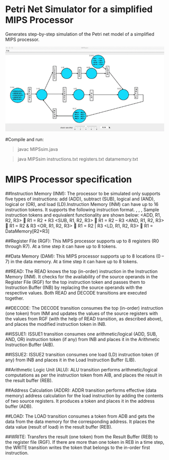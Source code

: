 # Petri Net Simulator for a simplified MIPS Processor
Generates step-by-step simulation of the Petri net model of a simplified MIPS processor.


 ![alt tag](images/MIPSsim.gif)
 
#Compile and run:
> javac MIPSsim.java 

> java MIPSsim instructions.txt registers.txt datamemory.txt 

# MIPS Processor specification
##Instruction Memory (INM):
The processor to be simulated only supports five types of instructions: add (ADD), subtract (SUB),
logical and (AND), logical or (OR), and load (LD).Instruction
Memory (INM) can have up to 16 instruction tokens. It supports the following instruction format.
<Opcode>, <Destination Register>, <First Source Operand>, <Second Source Operand>
Sample instruction tokens and equivalent functionality are shown below:
<ADD, R1, R2, R3>  R1 = R2 + R3
<SUB, R1, R2, R3>  R1 = R2 – R3
<AND, R1, R2, R3>  R1 = R2 & R3
<OR, R1, R2, R3>  R1 = R2 | R3
<LD, R1, R2, R3>  R1 = DataMemory[R2+R3]

##Register File (RGF):
This MIPS processor supports up to 8 registers (R0 through R7). At a time step it can have up to 8 tokens.

##Data Memory (DAM):
This MIPS processor supports up to 8 locations (0 – 7) in the data memory. At a time step it can have up to 8 tokens.

##READ:
The READ knows the top (in-order) instruction in the Instruction
Memory (INM). It checks for the availability of the source operands in the Register File (RGF) for the top
instruction token and passes them to Instruction Buffer (INB) by replacing the source operands with the
respective values. Both READ and DECODE transitions are
executed together.

##DECODE:
The DECODE transition consumes the top (in-order) instruction (one token) from INM and updates the
values of the source registers with the values from RGF (with the help of READ transition, as described
above), and places the modified instruction token in INB.

##ISSUE1:
ISSUE1 transition consumes one arithmetic/logical (ADD, SUB, AND, OR) instruction token (if any) from INB and places it in the Arithmetic Instruction Buffer (AIB).

##ISSUE2:
ISSUE2 transition consumes one load (LD) instruction token (if any) from INB and places it in the Load Instruction Buffer (LIB).

##Arithmetic Logic Unit (ALU):
ALU transition performs arithmetic/logical computations as per the instruction token from AIB, and
places the result in the result buffer (REB).

##Address Calculation (ADDR):
ADDR transition performs effective (data memory) address calculation for the load instruction by adding the contents of two source registers. It produces a token and places it in the address buffer (ADB).

##LOAD:
The LOAD transition consumes a token from ADB and gets the data from the data memory for the corresponding address. It places the data value (result of load) in the result buffer (REB).

##WRITE:
Transfers the result (one token) from the Result Buffer (REB) to the register file (RGF). If there are more than one token in REB in a time step, the WRITE transition writes the token that belongs to the in-order
first instruction.
